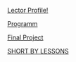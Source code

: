 [Lector Profile!](https://www.linkedin.com/in/limarenkodenis)


[Programm](./PROGRAMM.md)

[Final Project](./FINAL_PROJECT.md)

[SHORT BY LESSONS](./SHORT_BY_LESSONS.md)

